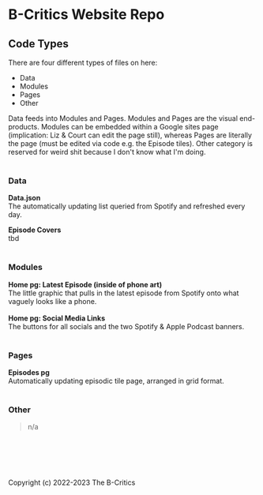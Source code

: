 # B-Critics Website Repo

## Code Types
There are four different types of files on here:
- Data
- Modules
- Pages
- Other

Data feeds into Modules and Pages.
Modules and Pages are the visual end-products. Modules can be embedded within a Google sites page (implication: Liz & Court can edit the page still), whereas Pages are literally the page (must be edited via code e.g. the Episode tiles).
Other category is reserved for weird shit because I don't know what I'm doing.<br/><br/>
### Data<br/>
**Data.json**<br/>The automatically updating list queried from Spotify and refreshed every day.

**Episode Covers**<br/>
tbd<br/><br/>
### Modules<br/>
**Home pg: Latest Episode (inside of phone art)**<br/>The little graphic that pulls in the latest episode from Spotify onto what vaguely looks like a phone.<br><br>
**Home pg: Social Media Links**<br/>The buttons for all socials and the two Spotify & Apple Podcast banners.
<br/>
<br/>
### Pages
**Episodes pg**<br/>Automatically updating episodic tile page, arranged in grid format.
<br/>
<br/>
### Other
> n/a

<br>

<br>

<br>

<br>

Copyright (c) 2022-2023 The B-Critics
